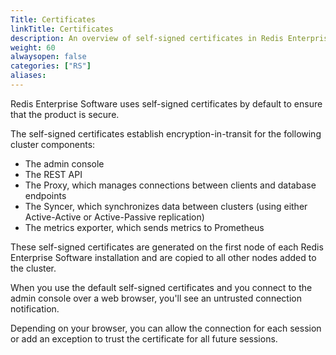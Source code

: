 ```yaml
---
Title: Certificates
linkTitle: Certificates
description: An overview of self-signed certificates in Redis Enterprise Software.
weight: 60
alwaysopen: false
categories: ["RS"]
aliases: 
---
```


Redis Enterprise Software uses self-signed certificates by default to ensure that the product is secure.

The self-signed certificates establish encryption-in-transit for the following cluster components:

- The admin console
- The REST API
- The Proxy, which manages connections between clients and database endpoints
- The Syncer, which synchronizes data between clusters (using either Active-Active or Active-Passive replication)
- The metrics exporter, which sends metrics to Prometheus

These self-signed certificates are generated on the first node of each Redis Enterprise Software installation and are copied to all other nodes added to the cluster.

When you use the default self-signed certificates and you connect to the admin console over a web browser, you'll see an untrusted connection notification.

Depending on your browser, you can allow the connection for each session or add an exception to trust the certificate for all future sessions.
